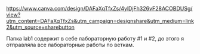 https://www.canva.com/design/DAFaXqTfxZs/4ylDjFh326vF28ACOBDUSg/view?utm_content=DAFaXqTfxZs&utm_campaign=designshare&utm_medium=link2&utm_source=sharebutton 

Папка lab1 содержит в себе лабораторную работу #1 и #2, до этого я отправляла все лабораторные работы по веткам.
